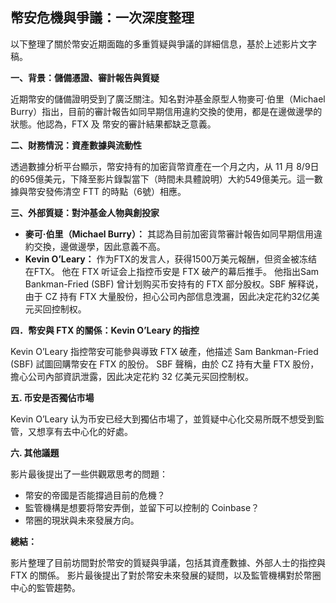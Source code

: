 ## 幣安危機與爭議：一次深度整理

以下整理了關於幣安近期面臨的多重質疑與爭議的詳細信息，基於上述影片文字稿。

**一、背景：儲備憑證、審計報告與質疑**

近期幣安的儲備證明受到了廣泛關注。知名對沖基金原型人物麥可·伯里（Michael Burry）指出，目前的審計報告如同早期信用違約交換的使用，都是在邊做邊學的狀態。他認為，FTX 及 幣安的審計結果都缺乏意義。

**二、財務情況：資產數據與流動性**

透過數據分析平台顯示，幣安持有的加密貨幣資產在一个月之内，从 11 月 8/9日的695億美元，下降至影片錄製當下（時間未具體說明）大約549億美元。這一數據與幣安發佈清空 FTT 的時點（6號）相應。

**三、外部質疑：對沖基金人物與創投家**

*   **麥可·伯里（Michael Burry）：** 其認為目前加密貨幣審計報告如同早期信用違約交換，邊做邊學，因此意義不高。
*   **Kevin O’Leary：** 作为FTX的发言人，获得1500万美元報酬，但资金被冻结在FTX。 他在 FTX 听证会上指控币安是 FTX 破产的幕后推手。 他指出Sam Bankman-Fried (SBF) 曾计划购买币安持有的 FTX 部分股权。SBF 解释说，由于 CZ 持有 FTX 大量股份，担心公司內部信息洩漏，因此决定花約32亿美元买回控制权。

**四．幣安與 FTX 的關係：Kevin O’Leary 的指控**

Kevin O’Leary 指控幣安可能參與導致 FTX 破產，他描述 Sam Bankman-Fried (SBF) 試圖回購幣安在 FTX 的股份。 SBF 聲稱，由於 CZ 持有大量 FTX 股份，擔心公司內部資訊泄露，因此决定花約 32 亿美元买回控制权。

**五. 币安是否獨佔市場**

Kevin O’Leary 认为币安已经大到獨佔市場了，並質疑中心化交易所既不想受到監管，又想享有去中心化的好處。

**六. 其他議題**

影片最後提出了一些供觀眾思考的問題：

*   幣安的帝國是否能撐過目前的危機？
*   監管機構是想要将幣安弄倒，並留下可以控制的 Coinbase？
* 幣圈的現狀與未來發展方向。

**總結：**

影片整理了目前坊間對於幣安的質疑與爭議，包括其資產數據、外部人士的指控與 FTX 的關係。 影片最後提出了對於幣安未來發展的疑問，以及監管機構對於幣圈中心的監管趨勢。